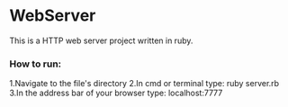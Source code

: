 # WebServer

This is a HTTP web server project written in ruby.

### How to run:

1.Navigate to the file's directory 
2.In cmd or terminal type: ruby server.rb
3.In the address bar of your browser type: localhost:7777